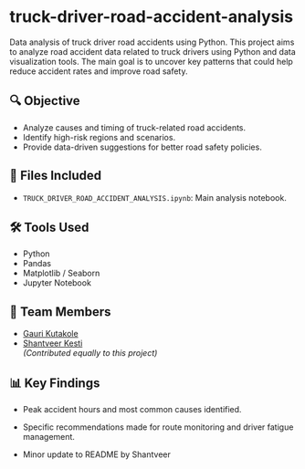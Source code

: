 # truck-driver-road-accident-analysis
Data analysis of truck driver road accidents using Python.
This project aims to analyze road accident data related to truck drivers using Python and data visualization tools. The main goal is to uncover key patterns that could help reduce accident rates and improve road safety.

## 🔍 Objective
- Analyze causes and timing of truck-related road accidents.
- Identify high-risk regions and scenarios.
- Provide data-driven suggestions for better road safety policies.

## 📁 Files Included
- `TRUCK_DRIVER_ROAD_ACCIDENT_ANALYSIS.ipynb`: Main analysis notebook.

## 🛠️ Tools Used
- Python
- Pandas
- Matplotlib / Seaborn
- Jupyter Notebook

## 👥 Team Members
- [Gauri Kutakole](https://github.com/gaurimk)  
- [Shantveer Kesti](https://github.com/shankesti)  
*(Contributed equally to this project)*

## 📊 Key Findings
- Peak accident hours and most common causes identified.
- Specific recommendations made for route monitoring and driver fatigue management.

- Minor update to README by Shantveer

